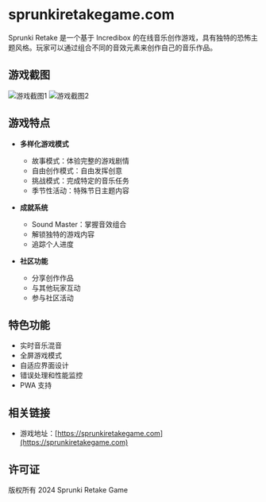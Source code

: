 # sprunkiretakegame.com

Sprunki Retake 是一个基于 Incredibox 的在线音乐创作游戏，具有独特的恐怖主题风格。玩家可以通过组合不同的音效元素来创作自己的音乐作品。

## 游戏截图

<img src="https://raw.githubusercontent.com/chenmiaohero/sprunkiretakegame-github/main/game-screenshot-1.png" alt="游戏截图1">

<img src="https://raw.githubusercontent.com/chenmiaohero/sprunkiretakegame-github/main/game-screenshot-2.png" alt="游戏截图2">

## 游戏特点

- **多样化游戏模式**
  - 故事模式：体验完整的游戏剧情
  - 自由创作模式：自由发挥创意
  - 挑战模式：完成特定的音乐任务
  - 季节性活动：特殊节日主题内容

- **成就系统**
  - Sound Master：掌握音效组合
  - 解锁独特的游戏内容
  - 追踪个人进度

- **社区功能**
  - 分享创作作品
  - 与其他玩家互动
  - 参与社区活动

## 特色功能

- 实时音乐混音
- 全屏游戏模式
- 自适应界面设计
- 错误处理和性能监控
- PWA 支持

## 相关链接

- 游戏地址：[https://sprunkiretakegame.com](https://sprunkiretakegame.com)

## 许可证

版权所有 2024 Sprunki Retake Game
